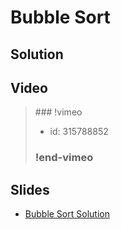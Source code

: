 
# Bubble Sort

## Solution


## Video

<blockquote>
### !vimeo

* id: 315788852

### !end-vimeo
</blockquote>



## Slides

* [Bubble Sort Solution](https://docs.google.com/a/hackreactor.com/presentation/d/1BSee-LI7z_fT5qajNgQl_SCBITQvEd5QzOuJ608kTKg/embed?start=false&loop=false&delayms=3000)

